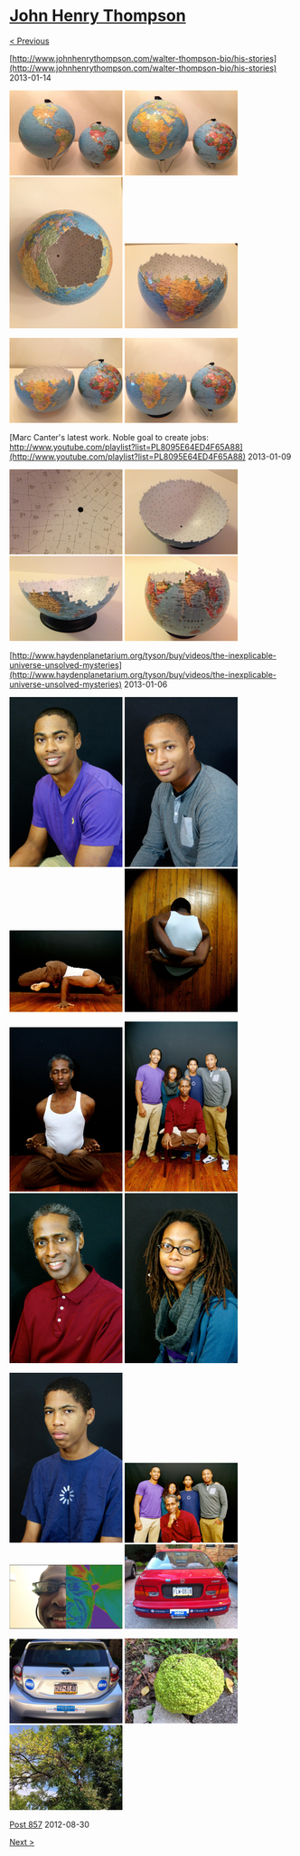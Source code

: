 # [John Henry Thompson](../README.md)

[< Previous](2013-01-21-1.md)



[http://www.johnhenrythompson.com/walter-thompson-bio/his-stories](http://www.johnhenrythompson.com/walter-thompson-bio/his-stories)
2013-01-14

[![](../media/2013-01-13/Puzzle-Globe-thumb.jpg)](../posts/2013-01-13-1.md) [![](../media/2013-01-13/Puzzle-Globe-1-thumb.jpg)](../posts/2013-01-13-2.md) [![](../media/2013-01-13/Puzzle-Globe-2-thumb.jpg)](../posts/2013-01-13-3.md) [![](../media/2013-01-13/Puzzle-Globe-3-thumb.jpg)](../posts/2013-01-13-4.md)

[![](../media/2013-01-13/Puzzle-Globe-4-thumb.jpg)](../posts/2013-01-13-5.md) [![](../media/2013-01-13/Puzzle-Globe-5-thumb.jpg)](../posts/2013-01-13-6.md)

[Marc Canter's latest work. Noble goal to create jobs: http://www.youtube.com/playlist?list=PL8095E64ED4F65A88](http://www.youtube.com/playlist?list=PL8095E64ED4F65A88)
2013-01-09

[![](../media/2013-01-06/Puzzle-Globe-thumb.jpg)](../posts/2013-01-06-1.md) [![](../media/2013-01-06/Puzzle-Globe-1-thumb.jpg)](../posts/2013-01-06-2.md) [![](../media/2013-01-06/Puzzle-Globe-2-thumb.jpg)](../posts/2013-01-06-3.md) [![](../media/2013-01-06/Puzzle-Globe-3-thumb.jpg)](../posts/2013-01-06-4.md)



[http://www.haydenplanetarium.org/tyson/buy/videos/the-inexplicable-universe-unsolved-mysteries](http://www.haydenplanetarium.org/tyson/buy/videos/the-inexplicable-universe-unsolved-mysteries)
2013-01-06

[![](../media/2013-01-04/Fam-2012-thumb.jpg)](../posts/2013-01-04-1.md) [![](../media/2013-01-04/Fam-2013-thumb.jpg)](../posts/2013-01-04-2.md) [![](../media/2013-01-03/Fam-2012-thumb.jpg)](../posts/2013-01-03-1.md) [![](../media/2013-01-03/Fam-2013-thumb.jpg)](../posts/2013-01-03-2.md)

[![](../media/2013-01-03/Fam-2014-thumb.jpg)](../posts/2013-01-03-3.md) [![](../media/2013-01-03/Fam-2015-thumb.jpg)](../posts/2013-01-03-4.md) [![](../media/2013-01-03/Fam-2016-thumb.jpg)](../posts/2013-01-03-5.md) [![](../media/2013-01-03/Fam-2017-thumb.jpg)](../posts/2013-01-03-6.md)

[![](../media/2013-01-03/Fam-2018-thumb.jpg)](../posts/2013-01-03-7.md) [![](../media/2013-01-03/Fam-2019-thumb.jpg)](../posts/2013-01-03-8.md) [![](../media/2012-12-04/Timeline-Photos-Colorized-for-in-preparation-for-new-year-thumb.jpg)](../posts/2012-12-04-1.md) [![](../media/2012-11-04/Obama-2012-IMG_0536-thumb.jpg)](../posts/2012-11-04-1.md)

[![](../media/2012-11-04/Obama-2012-IMG_1184-thumb.jpg)](../posts/2012-11-04-2.md) [![](../media/2012-10-12/Strange-Plant-IMG_1206-thumb.jpg)](../posts/2012-10-12-3.md) [![](../media/2012-10-12/Strange-Plant-IMG_1204-thumb.jpg)](../posts/2012-10-12-4.md)

[Post 857](http://signon.org/sign/tell-mainstream-media.fb20?source=s.fb&r_by=1363322)
2012-08-30

[Next >](2012-01-08-1.md)
